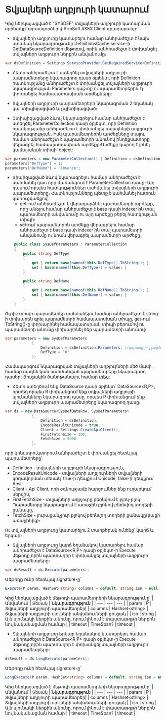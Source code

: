 # Տվյալների աղբյուրի կատարում
Կից ներկայացված է "SYSDEF" տվյալների աղբյուրի կատարման օրինակը՝ օգտագործելով ArmSoft.AS8X.Client գրադարանը։
* Տվյալների աղբյուրը կատարելու համար անհրաժեշտ է նախ ստանալ նկարագրութունը DefinitionsCache service-ի GetDataSourceDefinition մեթոդով, որին անհրաժեշտ է փոխանցել տվյալների աղբյուրի ներքին անվանումը։

``` C#
var dsDefinition = Settings.ServiceProvider.GetRequiredService<DefinitionsCache>().GetDataSourceDefinition("SYSDEF");
```

* Հետո անհրաժեշտ է ստեղծել տվյալների աղբյուրի պարամետրերը նկարագրող դասի օբյեկտ, որի Definition հատկությանը անհրաժեշտ է փոխանցել տվյալների աղբյուրի նկարագրության Parameters դաշտը ու պարամետրերին էլ փոխանցել համապատասխան արժեքները։

* Տվյալների աղբյուրի պարամետրերի նկարագրման 2 եղանակ կա՝ տիպիզացված և չպիտիզացված։
* Չտիպիզացված ձևով նկարագրելու համար անհրաժեշտ է ստեղծել  ParameterCollection դասի օբյեկտ, որի Definition հատկությանը անհրաժեշտ է փոխանցել տվյալների աղբյուրի նկարագրության։
Իսկ պարամետրերին արժեքները տալու համար անհրաժեշտ է պարամետրի անունով ինդեքսատորը վերագրել համապատասխան արժեքը։Արժեքը կարող է լինել կամայական տիպի՝ object:

``` C#
var parameters = new ParameterCollection() { Definition = dsDefinition.Parameters };
parameters["DefType"] = 1;
parameters["DefName"] = "Absence";
```

* Տիպիզացված ձևով նկարագրելու համար անհրաժեշտ է սահմանել դաս որը ժառանգում է ParameterCollection դասը։
Այդ դասում որպես հատկություններ սահմանել տվյալների աղբյուրի պարամետրերը։ Հատկությունները պետք է սահմանել հատուկ կառուցվածքով՝
  *  get-ում անհրաժեշտ է վերադարձնել պարամետրի արժեքը, որը անելու համար անհրաժեշտ է base դասի indexer ին տալ պարամետրի անվանումը ու այդ արժեքը բերել հատկության տիպի։
  *  set-ում պարամետրին արժեքը վերագրելու համար անհրաժեշտ է base դասի indexer ին տալ պարամետրի անվանումը ու նրան վերագրել պարամետրի արժեքը։

```C#
    public class SysDefParameters : ParameterCollection
    {
        public string DefType
        {
            get { return base[nameof(this.DefType)].ToString(); }
            set { base[nameof(this.DefType)] = value; }
        }

        public string DefName
        {
            get { return base[nameof(this.DefName)].ToString(); }
            set { base[nameof(this.DefName)] = value; }
        }
    }
```
Ուրիշ տիպի պարամետեր սահմանելու համար անհրաժեշտ է string-ի փոխարեն գրել պարամետրի համապատսխան տիպը, get-ում ToString()-ը փոխարինել համապատսխան տիպի բերումով ու պարամետրի անունը փոխարինել ձեր պարամետրի անունով։

``` C#
var parameters = new SysDefParameters
            {
                Definition = dsDefinition.Parameters, //պարտադիր լրացման
                DefType = "0"
            };
```
Համակարգում նկարագրված տվյալների աղբյուրների մեծ մասի համար արդեն կան սահմանված պարամետրերը նկարագրող դասեր։ Ցուցակին ծանոթանալու համար [տես](https://armsoft.github.io/as4x-docs/)։

* Հետո ստեղծում ենք DataSource դասի օբյեկտ` DataSource<R,P>, որտեղ որպես R փոխանցում ենք տվյալների աղբյուրի սյունակները նկարագրող դասը, որպես P փոխանցում ենք տվյալների աղբյուրի պարամետրերը նկարագրող դասը։

``` C#
var ds = new DataSource<SysDefDataRow, SysDefParameters>
            {
                Definition = dsDefinition,
                EncodeResultUnicode = true,
                Client = Settings.CreateApiClient(),
                FirstFetchSize = 100,
                FetchSize = 5000
            };
```
որի կոնստրուկտորում անհրաժեշտ է փոխանցել հետևյալ պարամետրերը՝
* Definition - տվյալների աղբյուրի նկարագրություն,
* EncodeResultUnicode  - տվյալների աղբյուրների տվյալների կոդավորման տեսակ՝ true-ի դեպքում Unicode, false-ի դեպքում Ansi
* Client - Api Client, որի օգնությամբ հարցումներ ենք ուղարկում սերվիս,
* FirstFetchSize - տվյալների աղբյուրը բեռնվում է բլոկ-բլոկ։ Պարամետրը նկարագրում է առաջին բլոկով բեռնվող տողերի քանակը,
* FetchSize - յուրաքանչյուր բլոկով բեռնվող տողերի քանակը(բացի առաջինից)։

Ու տվյալների աղբյուրը կատարելու 2 տարբերակ ունենք՝ կարճ և երկար։

* Տվյալների աղբյուրը կարճ եղանակով կատարելու համար անհրաժեշտ է DataSource<R,P> դասի օբյեկտ-ի Execute մեթոդը,որին պարտադիր է փոխանցել տվյալների աղբյուրի պարամետրերը։

``` C#
var dsResult = ds.Execute(parameters);
```
Մեթոդը ունի հետևյալ signature-ը՝

``` C#
Execute(P param, HashSet<string> columns = default, string isn = null, TimeSpan? timeout = null)
```
Կից ներկայացված է մեթոդի պարամետրերի նկարագրությունը՝
| Անվանում | Տեսակ | **Նկարագրություն** |
| --- | --- | --- |
| param | P | Տվյալների աղբյուրի  պարամետրեր|
| columns | Hashset&lt;string&gt; | Տվյալների աղբյուրի սյուների անվանումների ցուցակ |
| isn | string | Այն սյունակի ներքին անունը, որում լինում է փաստաթղթի ներքին նույնականացման համար |
| timeout | TimeSpan? | timeout |

* Տվյալների աղբյուրը երկար եղանակով կատարելու համար անհրաժեշտ է DataSource<R,P> դասի օբյեկտ-ի Execute մեթոդը,որին պարտադիր է փոխանցել տվյալների աղբյուրի պարամետրերը։
``` C#
dsResult = ds.LongExecute(parameters);
```
Մեթոդը ունի հետևյալ signature-ը՝

``` C#
LongExecute(P param, HashSet<string> columns = default, string isn = null, bool handleEvents = false, TimeSpan? timeout = null)
```
Կից ներկայացված է մեթոդի պարամետրերի նկարագրությունը՝
| Անվանում | Տեսակ | **Նկարագրություն** |
| --- | --- | --- |
| param | P | Տվյալների աղբյուրի  պարամետրեր|
| columns | Hashset&lt;string&gt; | Տվյալների աղբյուրի սյուների անվանումների ցուցակ |
| isn | string | Այն սյունակի ներքին անունը, որում լինում է փաստաթղթի ներքին նույնականացման համար |
| timeout | TimeSpan? | timeout |

